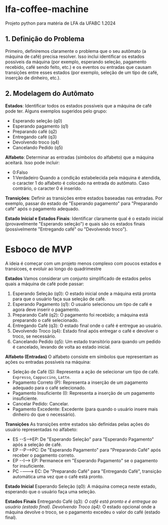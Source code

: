 # lfa-coffee-machine
Projeto python para matéria de LFA da UFABC 1.2024

## 1. Definição do Problema
Primeiro, definiremos claramente o problema que o seu autômato (a máquina de café) precisa resolver. Isso inclui identificar os estados possíveis da máquina (por exemplo, esperando seleção, pagamento recebido, café sendo feito, etc.) e os eventos ou entradas que causam transições entre esses estados (por exemplo, seleção de um tipo de café, inserção de dinheiro, etc.).

## 2. Modelagem do Autômato
**Estados**: Identificar todos os estados possíveis que a máquina de café pode ter. Alguns exemplos sugeridos pelo grupo:

- Esperando seleção (q0)
- Esperando pagamento (q1)
- Preparando café (q2)
- Entregando café (q3)
- Devolvendo troco (q4)
- Cancelando Pedido (q5)
  
**Alfabeto**: Determinar as entradas (símbolos do alfabeto) que a máquina aceitará. Isso pode incluir:

- 0:Falso
- 1:Verdadeiro
Quando a condição estabelecida pela máquina é atendida, o caracter 1 do alfabeto é colocado na entrada do autômato. Caso contrário, o caracter 0 é inserido.


**Transições**: Definir as transições entre estados baseadas nas entradas. Por exemplo, passar do estado de "Esperando pagamento" para "Preparando café" após o pagamento adequado.

**Estado Inicial e Estados Finais**: Identificar claramente qual é o estado inicial (provavelmente "Esperando seleção") e quais são os estados finais (possivelmente "Entregando café" ou "Devolvendo troco").

# Esboco de MVP
A ideia é começar com um projeto menos complexo com poucos estados e transicoes, e evoluir ao longo do quadrimestre

**Estados**
Vamos considerar um conjunto simplificado de estados pelos quais a máquina de café pode passar:

1. Esperando Seleção (q0): O estado inicial onde a máquina está pronta para que o usuário faça sua seleção de café.
2. Esperando Pagamento (q1): O usuário selecionou um tipo de café e agora deve inserir o pagamento.
3. Preparando Café (q2): O pagamento foi recebido; a máquina está preparando o café selecionado.
4. Entregando Café (q3): O estado final onde o café é entregue ao usuário.
5. Devolvendo Troco (q4): Estado final após entregar o café e devolver o troco, se necessário.
6. Cancelando Pedido (q5): Um estado transitório para quando um pedido é cancelado, levando de volta ao estado inicial.


**Alfabeto (Entradas)**
O alfabeto consiste em símbolos que representam as ações ou entradas possíveis na máquina:

- Seleção de Café (S): Representa a ação de selecionar um tipo de café. `Expresso`, `Cappuccino`, `Latte`.
- Pagamento Correto (P): Representa a inserção de um pagamento adequado para o café selecionado.
- Pagamento Insuficiente (I): Representa a inserção de um pagamento insuficiente.
- Cancelar Pedido: Cancelar.
- Pagamento Excedente: Excedente (para quando o usuário insere mais dinheiro do que o necessário).

**Transições**
As transições entre estados são definidas pelas ações do usuário representadas no alfabeto:
- ES --S-->EP: De "Esperando Seleção" para "Esperando Pagamento" após a seleção de café.
- EP --P-->PC: De "Esperando Pagamento" para "Preparando Café" após receber o pagamento correto.
- EP --I--> EP: Permanece em "Esperando Pagamento" se o pagamento for insuficiente.
- PC ----> EC: De "Preparando Café" para "Entregando Café", transição automática uma vez que o café está pronto.

**Estado Inicial**
Esperando Seleção (q0): A máquina começa neste estado, esperando que o usuário faça uma seleção.

**Estados Finais**
Entregando Café (q3)*: O café está pronto e é entregue ao usuário (estado final).
Devolvendo Troco (q4)*: O estado opcional onde a máquina devolve o troco, se o pagamento excedeu o valor do café (estado final).
